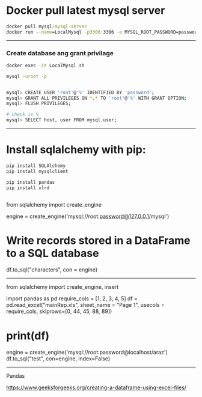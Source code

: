 # Docker pull latest mysql server

```cmd
docker pull mysql/mysql-server
docker run --name=LocalMysql -p3306:3306 -e MYSQL_ROOT_PASSWORD=password -e MYSQL_ROOT_HOST:"%" -d mysql/mysql-server:latest

```
---

### Create database ang grant privilage
```cmd
docker exec -it LocalMysql sh
```


```bash
mysql -uroot -p


mysql> CREATE USER 'root'@'%' IDENTIFIED BY 'password';
mysql> GRANT ALL PRIVILEGES ON *.* TO 'root'@'%' WITH GRANT OPTION;
mysql> FLUSH PRIVILEGES;

# check is %
mysql> SELECT host, user FROM mysql.user;
```

---

# Install sqlalchemy with pip:
```python
pip install SQLAlchemy
pip install mysqlclient

pip install pandas
pip install xlrd



```


from sqlalchemy import create_engine



engine = create_engine('mysql://root:password@127.0.0.1/mysql')
# Write records stored in a DataFrame to a SQL database
df.to_sql("characters", con = engine)




----------------------------------------------



from sqlalchemy import create_engine, insert

import pandas as pd
require_cols = [1, 2, 3, 4, 5]
df = pd.read_excel("mainRep.xls", sheet_name = "Page 1", usecols = require_cols, skiprows=[0, 44, 45, 88, 89])

# print(df)

engine = create_engine('mysql://root:password@localhost/araz')
df.to_sql("test", con=engine, index=False)



-------------------------------------------------
Pandas

https://www.geeksforgeeks.org/creating-a-dataframe-using-excel-files/
